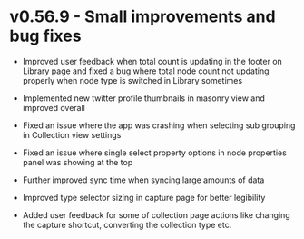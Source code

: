 # v0.56.9 - Small improvements and bug fixes

- Improved user feedback when total count is updating in the footer on Library page and fixed a bug where total node count not updating properly when node type is switched in Library sometimes

- Implemented new twitter profile thumbnails in masonry view and improved overall

- Fixed an issue where the app was crashing when selecting sub grouping in Collection view settings

- Fixed an issue where single select property options in node properties panel was showing at the top

- Further improved sync time when syncing large amounts of data

- Improved type selector sizing in capture page for better legibility

- Added user feedback for some of collection page actions like changing the capture shortcut, converting the collection type etc.